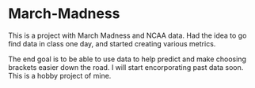 # March-Madness
This is a project with March Madness and NCAA data. Had the idea to go find data in class one day, and started creating various metrics.

The end goal is to be able to use data to help predict and make choosing brackets easier down the road. I will start encorporating past data soon. This is a hobby project of mine.